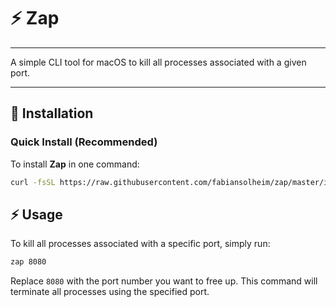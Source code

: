 # ⚡️ Zap

---

A simple CLI tool for macOS to kill all processes associated with a given port.

---

## 🚀 Installation

### **Quick Install (Recommended)**

To install **Zap** in one command:

```sh
curl -fsSL https://raw.githubusercontent.com/fabiansolheim/zap/master/install.sh | sh
```


## ⚡️ Usage

To kill all processes associated with a specific port, simply run:

```sh
zap 8080
```

Replace `8080` with the port number you want to free up. This command will terminate all processes using the specified port.

